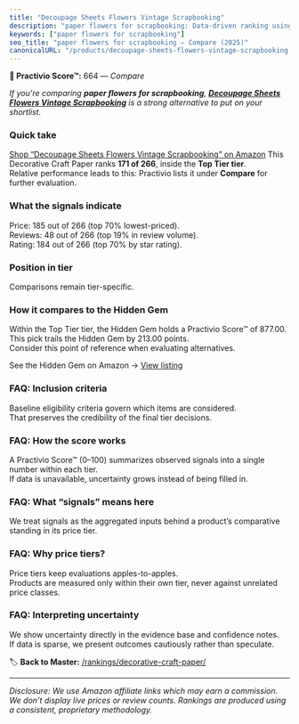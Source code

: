 ```yaml
---
title: "Decoupage Sheets Flowers Vintage Scrapbooking"
description: "paper flowers for scrapbooking: Data-driven ranking using the Practivio Score™. Positioned by quality, value, demand, findability, momentum."
keywords: ["paper flowers for scrapbooking"]
seo_title: "paper flowers for scrapbooking — Compare (2025)"
canonicalURL: "/products/decoupage-sheets-flowers-vintage-scrapbooking-B0854J7529/"
---
```


**🛒 Practivio Score™:** 664 — _Compare_


*If you're comparing **paper flowers for scrapbooking**, **[Decoupage Sheets Flowers Vintage Scrapbooking](https://www.amazon.com/dp/B0854J7529?tag=practivio-20)** is a strong alternative to put on your shortlist.*
### Quick take
[Shop “Decoupage Sheets Flowers Vintage Scrapbooking” on Amazon](https://www.amazon.com/dp/B0854J7529?tag=practivio-20)
This Decorative Craft Paper ranks **171 of 266**, inside the **Top Tier tier**.  
Relative performance leads to this: Practivio lists it under **Compare** for further evaluation.

### What the signals indicate
Price: 185 out of 266 (top 70% lowest-priced).  
Reviews: 48 out of 266 (top 19% in review volume).  
Rating: 184 out of 266 (top 70% by star rating).  

### Position in tier
Comparisons remain tier-specific.

### How it compares to the Hidden Gem
Within the Top Tier tier, the Hidden Gem holds a Practivio Score™ of 877.00.  
This pick trails the Hidden Gem by 213.00 points.  
Consider this point of reference when evaluating alternatives.  

See the Hidden Gem on Amazon → [View listing](https://www.amazon.com/dp/B089N2YTFN?tag=practivio-20)

### FAQ: Inclusion criteria
Baseline eligibility criteria govern which items are considered.  
That preserves the credibility of the final tier decisions.

### FAQ: How the score works
A Practivio Score™ (0–100) summarizes observed signals into a single number within each tier.  
If data is unavailable, uncertainty grows instead of being filled in.

### FAQ: What “signals” means here
We treat signals as the aggregated inputs behind a product’s comparative standing in its price tier.

### FAQ: Why price tiers?
Price tiers keep evaluations apples-to-apples.  
Products are measured only within their own tier, never against unrelated price classes.

### FAQ: Interpreting uncertainty
We show uncertainty directly in the evidence base and confidence notes.  
If data is sparse, we present outcomes cautiously rather than speculate.

<!-- Missing template for Compare/CompareWithinPriceClass -->


🏷️ **Back to Master:** [/rankings/decorative-craft-paper/](/rankings/decorative-craft-paper/)

---
_Disclosure: We use Amazon affiliate links which may earn a commission. We don’t display live prices or review counts. Rankings are produced using a consistent, proprietary methodology._
